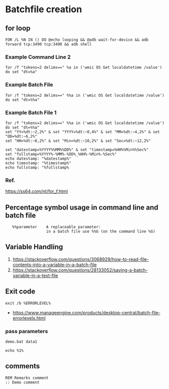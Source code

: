 # Batchfile creation
## for loop
```
FOR /L %N IN () DO @echo looping && @adb wait-for-device && adb forward tcp:3490 tcp:3490 && adb shell
```
### Example Command Line 2
```
for /f "tokens=2 delims==" %a in ('wmic OS Get localdatetime /value') do set "dt=%a"
```
### Example Batch File
```
for /f "tokens=2 delims==" %%a in ('wmic OS Get localdatetime /value') do set "dt=%%a"
```
### Example Batch File 1
```
for /f "tokens=2 delims==" %%a in ('wmic OS Get localdatetime /value') do set "dt=%%a"
set "YY=%dt:~2,2%" & set "YYYY=%dt:~0,4%" & set "MM=%dt:~4,2%" & set "DD=%dt:~6,2%"
set "HH=%dt:~8,2%" & set "Min=%dt:~10,2%" & set "Sec=%dt:~12,2%"

set "datestamp=%YYYY%%MM%%DD%" & set "timestamp=%HH%%Min%%Sec%"
set "fullstamp=%YYYY%-%MM%-%DD%_%HH%-%Min%-%Sec%"
echo datestamp: "%datestamp%"
echo timestamp: "%timestamp%"
echo fullstamp: "%fullstamp%
```
### Ref.
https://ss64.com/nt/for_f.html

## Percentage symbol usage in command line and batch file
```
   %%parameter    A replaceable parameter:              
                  in a batch file use %%G (on the command line %G)
```
## Variable Handling
1. https://stackoverflow.com/questions/3068929/how-to-read-file-contents-into-a-variable-in-a-batch-file  
1. https://stackoverflow.com/questions/28133052/saving-a-batch-variable-in-a-text-file  

## Exit code
```
exit /b %ERRORLEVEL%
```
* https://www.manageengine.com/products/desktop-central/batch-file-errorlevels.html
### pass parameters
```
demo.bat data1

echo %1%
```
## comments
```
REM Remarks comment
:: Demo comment
```
